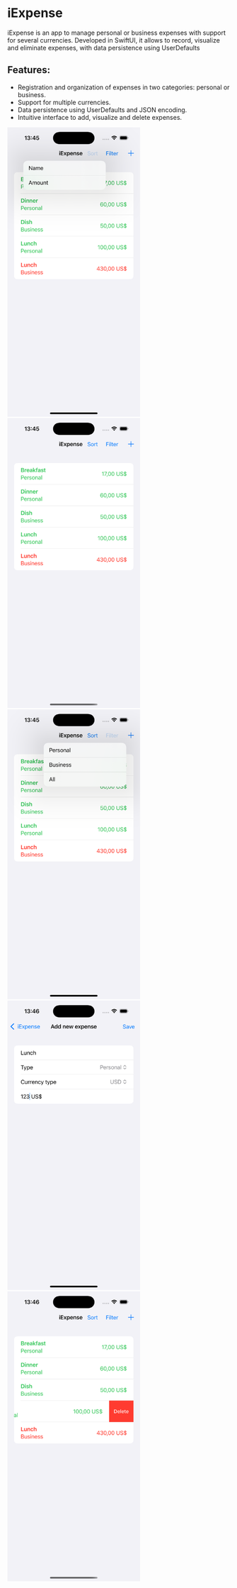 # iExpense
iExpense is an app to manage personal or business expenses with support for several currencies. Developed in SwiftUI, it allows to record, visualize and eliminate expenses, with data persistence using UserDefaults

## Features:
- Registration and organization of expenses in two categories: personal or business.
- Support for multiple currencies.
- Data persistence using UserDefaults and JSON encoding.
- Intuitive interface to add, visualize and delete expenses.

 <img src="iExpense/Assets.xcassets/screen_1.imageset/screen_1.png" width="300" />
 <img src="iExpense/Assets.xcassets/screen_2.imageset/screen_2.png" width="300" />
 <img src="iExpense/Assets.xcassets/screen_3.imageset/screen_3.png" width="300" />
 <img src="iExpense/Assets.xcassets/screen_4.imageset/screen_4.png" width="300" />
 <img src="iExpense/Assets.xcassets/screen_5.imageset/screen_5.png" width="300" />
 


